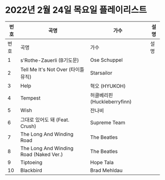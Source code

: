 # 2022년 2월 24일 목요일 플레이리스트

| 번호 | 곡명 | 가수 | 설명 |
|------|------|------|------|
| 번호 | 곡명 | 가수 | 설명 |
| 1 | s'Rothe-Zauerli (B기도문) | Ose Schuppel |  |
| 2 | Tell Me It's Not Over (타이틀 뮤직) | Starsailor |  |
| 3 | Help | 혁오 (HYUKOH) |  |
| 4 | Tempest | 허클베리핀 (Huckleberryfinn) |  |
| 5 | Wish | 잔나비 |  |
| 6 | 그대로 있어도 돼 (Feat. Crush) | Supreme Team |  |
| 7 | The Long And Winding Road | The Beatles |  |
| 8 | The Long And Winding Road (Naked Ver.) | The Beatles |  |
| 9 | Tiptoeing | Hope Tala |  |
| 10 | Blackbird | Brad Mehldau |  |
